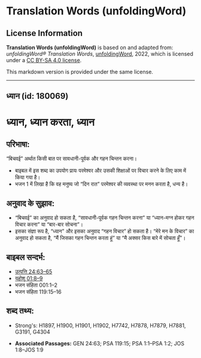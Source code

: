 # Translation Words (unfoldingWord)

## License Information

**Translation Words (unfoldingWord)** is based on and adapted from: _unfoldingWord® Translation Words_, [unfoldingWord](https://unfoldingword.org/utw), 2022, which is licensed under a [CC BY-SA 4.0 license](https://creativecommons.org/licenses/by-sa/4.0/legalcode.en).

This markdown version is provided under the same license.



--------------------------------

## ध्यान (id: 180069)

ध्यान, ध्यान करता, ध्यान
========================

परिभाषा:
--------

“बिचवई” अर्थात किसी बात पर सावधानी\-पूर्वक और गहन चिन्तन करना।

* बाइबल में इस शब्द का उपयोग प्रायः परमेश्वर और उसकी शिक्षाओं पर विचार करने के लिए काम में किया गया है।
* भजन 1 में लिखा है कि वह मनुष्य जो “दिन रात” परमेश्वर की व्यवस्था पर मनन करता है, धन्य है।

अनुवाद के सुझाव:
----------------

* “बिचवई” का अनुवाद हो सकता है, “सावधानी\-पूर्वक गहन चिन्तन करना” या “ध्यान\-मग्न होकर गहन विचार करना” या “बार\-बार सोचना”।
* इसका संज्ञा रूप है, “ध्यान” और इसका अनुवाद “गहन विचार” हो सकता है। “मेरे मन के विचार” का अनुवाद हो सकता है, “मैं जिसका गहन चिन्तन करता हूं” या “मै अक्सर किस बारे में सोचता हूँ”।

बाइबल सन्दर्भ:
--------------

* [उत्पत्ति 24:63–65](https://ref.ly/Gen24:63-Gen24:65)
* [यहोशू 01:8–9](https://ref.ly/Josh1:8-Josh1:9)
* भजन संहिता 001:1–2
* भजन संहिता 119:15–16

शब्द तथ्य:
----------

* Strong's: H1897, H1900, H1901, H1902, H7742, H7878, H7879, H7881, G3191, G4304

* **Associated Passages:** GEN 24:63; PSA 119:15; PSA 1:1–PSA 1:2; JOS 1:8–JOS 1:9

